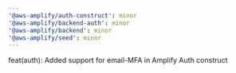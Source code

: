 ```yaml
---
'@aws-amplify/auth-construct': minor
'@aws-amplify/backend-auth': minor
'@aws-amplify/backend': minor
'@aws-amplify/seed': minor
---
```


feat(auth): Added support for email-MFA in Amplify Auth construct

